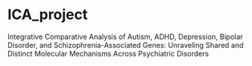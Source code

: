 # ICA_project
Integrative Comparative Analysis of Autism, ADHD, Depression, Bipolar Disorder, and Schizophrenia-Associated Genes: Unraveling Shared and Distinct Molecular Mechanisms Across Psychiatric Disorders
